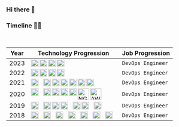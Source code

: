 ### Hi there 👋

<!--
**R3sM3/R3sM3** is a ✨ _special_ ✨ repository because its `README.md` (this file) appears on your GitHub profile.

Here are some ideas to get you started:

- 🔭 I’m currently working on ...
- 🌱 I’m currently learning ...
- 👯 I’m looking to collaborate on ...
- 🤔 I’m looking for help with ...
- 💬 Ask me about ...
- 📫 How to reach me: ...
- 😄 Pronouns: ...
- ⚡ Fun fact: ...
-->


### Timeline 🚶🏾
<br />

| Year               | Technology Progression                                    |     Job Progression                  |
| ------------------ | --------------------------------------------------------- |--------------------------------------|
| 2023               | <img align="left" alt="ArgoCD" width="20px" src="https://cdn.jsdelivr.net/gh/devicons/devicon/icons/argocd/argocd-original.svg" /> <img align="left" alt="Python" width="20px" src="https://cdn.jsdelivr.net/gh/devicons/devicon/icons/python/python-original.svg" /> <img align="left" alt="Azure" width="20px" src="https://cdn.jsdelivr.net/gh/devicons/devicon/icons/azure/azure-original.svg" /> <img align="left" alt="Gitlab" width="20px" src="https://cdn.jsdelivr.net/gh/devicons/devicon/icons/gitlab/gitlab-original.svg" />                          |  `DevOps Engineer`     | 
| 2022               | <img align="left" alt="ArgoCD" width="20px" src="https://cdn.jsdelivr.net/gh/devicons/devicon/icons/argocd/argocd-original.svg" /> <img align="left" alt="Python" width="20px" src="https://cdn.jsdelivr.net/gh/devicons/devicon/icons/python/python-plain.svg" /> <img align="left" alt="Azure" width="20px" src="https://cdn.jsdelivr.net/gh/devicons/devicon/icons/azure/azure-original.svg" /> <img align="left" alt="Gitlab" width="20px" src="https://cdn.jsdelivr.net/gh/devicons/devicon/icons/gitlab/gitlab-original.svg" /> |    `DevOps Engineer`   |
| 2021               |  <img align="left" alt="Python" width="20px" style="padding-right:10px;" src="https://cdn.jsdelivr.net/gh/devicons/devicon/icons/python/python-plain.svg" /> <img align="left" alt="K8" width="20px" src="https://cdn.jsdelivr.net/gh/devicons/devicon/icons/kubernetes/kubernetes-plain.svg" /> <img align="left" alt="GCP" width="20px" src="https://cdn.jsdelivr.net/npm/simple-icons@3.13.0/icons/helm.svg" /> <img align="left" alt="Flutter" width="20px" src="https://cdn.jsdelivr.net/npm/simple-icons@3.13.0/icons/elasticcloud.svg" />  <img align="left" alt="Terraform" width="20px"  src="https://cdn.jsdelivr.net/gh/devicons/devicon/icons/terraform/terraform-original.svg" /> <img align="left" alt="Terraform" width="20px" src="https://cdn.jsdelivr.net/gh/devicons/devicon/icons/ansible/ansible-original.svg" />  <img align="left" alt="GraphQl" width="20px" src="https://cdn.jsdelivr.net/gh/devicons/devicon/icons/graphql/graphql-plain.svg" />  | `DevOps Engineer`  |
| 2020               | <img align="left" alt="React" width="20px" style="padding-right:10px;" src="https://cdn.jsdelivr.net/gh/devicons/devicon/icons/react/react-original.svg" /> <img align="left" alt="Linux" width="20px" src="https://cdn.jsdelivr.net/gh/devicons/devicon/icons/linux/linux-original.svg" /> <img align="left" alt="Docker" width="20px" src="https://cdn.jsdelivr.net/gh/devicons/devicon/icons/docker/docker-original.svg" /> <img align="left" alt="Travis" width="20px" src="https://cdn.jsdelivr.net/gh/devicons/devicon/icons/travis/travis-plain.svg" /> <img align="left" alt="Redis" width="20px" src="https://cdn.jsdelivr.net/gh/devicons/devicon/icons/redis/redis-plain.svg" /> <img align="left" alt="NGINX" width="30px" src="https://cdn.jsdelivr.net/gh/devicons/devicon/icons/nginx/nginx-original.svg" /> <img  align="left" alt="AWS" width="30px" src="https://cdn.jsdelivr.net/gh/devicons/devicon/icons/amazonwebservices/amazonwebservices-original.svg" /> |   `DevOps Engineer`                                   |
| 2019               |  <img align="left" alt="NodeJS" width="20px" style="padding-right:10px;" src="https://cdn.jsdelivr.net/gh/devicons/devicon/icons/nodejs/nodejs-original.svg" /> <img align="left" alt="Express" width="20px" src="https://cdn.jsdelivr.net/gh/devicons/devicon/icons/express/express-original.svg" /> <img align="left" alt="Azure" width="20px" src="https://cdn.jsdelivr.net/gh/devicons/devicon/icons/azure/azure-original.svg" />   <img align="left" alt="MongoDB" width="20px" style="padding-right:10px;" src="https://cdn.jsdelivr.net/gh/devicons/devicon/icons/mongodb/mongodb-original.svg" /> <img align="left" alt="Firebase" width="20px" src="https://cdn.jsdelivr.net/gh/devicons/devicon/icons/firebase/firebase-plain.svg" />  <img align="left" alt="Webpack" width="20px" style="padding-right:10px;" src="https://cdn.jsdelivr.net/gh/devicons/devicon/icons/webpack/webpack-original.svg" />   <img align="left" alt="Wordpress" width="20px" src="https://cdn.jsdelivr.net/gh/devicons/devicon/icons/wordpress/wordpress-plain.svg" /> |    `DevOps Engineer`                                     |
| 2018               | <img align="left" alt="HTML" width="20px" style="padding-right:10px;" src="https://cdn.jsdelivr.net/gh/devicons/devicon/icons/html5/html5-plain.svg" />  <img align="left" alt="CSS" width="20px" style="padding-right:10px;" src="https://cdn.jsdelivr.net/gh/devicons/devicon/icons/css3/css3-plain.svg" /> <img align="left" alt="JavaScript" width="20px" style="padding-right:10px;" src="https://cdn.jsdelivr.net/gh/devicons/devicon/icons/javascript/javascript-plain.svg" />  <img align="left" alt="Angular" width="20px" style="padding-right:10px;" src="https://cdn.jsdelivr.net/gh/devicons/devicon/icons/angularjs/angularjs-plain.svg" /> <img align="left" alt="TypeScript" width="20px" style="padding-right:10px;" src="https://cdn.jsdelivr.net/gh/devicons/devicon/icons/typescript/typescript-plain.svg" /> <img align="left" alt="Ionic" width="20px" style="padding-right:10px;" src="https://cdn.jsdelivr.net/gh/devicons/devicon/icons/ionic/ionic-original.svg" /> <img alt="Ionic" width="20px" style="padding-right:10px;" src="https://cdn.jsdelivr.net/gh/devicons/devicon/icons/bootstrap/bootstrap-original.svg" />                                                          |   `DevOps Engineer`                    |

</div>


<br />

